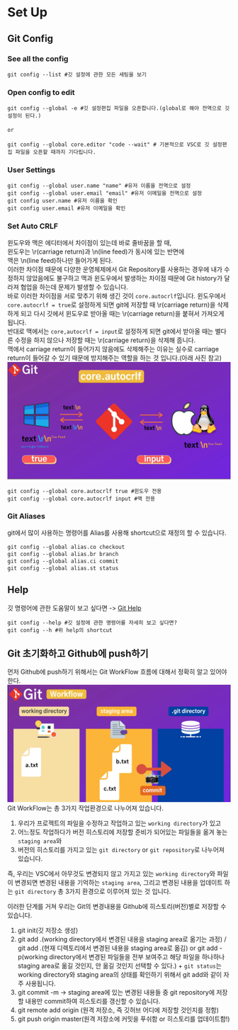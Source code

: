 # Set Up

## Git Config

### See all the config

```
git config --list #깃 설정에 관한 모든 세팅을 보기
```

### Open config to edit

```
git config --global -e #깃 설정편집 파일을 오픈합니다.(global로 해야 전역으로 깃 설정이 된다.)

or

git config --global core.editor "code --wait" # 기본적으로 VSC로 깃 설정편집 파일을 오픈할 때까지 기다립니다.
```

### User Settings

```
git config --global user.name "name" #유저 이름을 전역으로 설정
git config --global user.email "email" #유저 이메일을 전역으로 설정
git config user.name #유저 이름을 확인
git config user.email #유저 이메일을 확인
```

### Set Auto CRLF

윈도우와 맥은 에디터에서 차이점이 있는데 바로 줄바꿈을 할 때,<br>
윈도우는 \r(carriage return)과 \n(line feed)가 동시에 있는 반면에<br>
맥은 \n(line feed)하나만 들어가게 된다.<br>
이러한 차이점 때문에 다양한 운영체제에서 Git Repository를 사용하는 경우에 내가 수정하지 않았음에도 불구하고 맥과 윈도우에서 발생하는 차이점 때문에 Git history가 달라져 협업을 하는데 문제가 발생할 수 있습니다.<br>
바로 이러한 차이점을 서로 맞추기 위해 생긴 것이 `core.autocrlf`입니다.
윈도우에서 `core.autocrlf = true`로 설정하게 되면 git에 저장할 때 \r(carriage return)을 삭제하게 되고 다시 깃에서 윈도우로 받아올 때는 \r(carriage return)을 붙혀서 가져오게 됩니다.<br>
반대로 맥에서는 `core,autocrlf = input`로 설정하게 되면 git에서 받아올 때는 별다른 수정을 하지 않으나 저장할 때는 \r(carriage return)을 삭제해 줍니다.<br>
맥에서 carriage return이 들어가지 않음에도 삭제해주는 이유는 실수로 carriage return이 들어갈 수 있기 때문에 방지해주는 역할을 하는 것 입니다.(아래 사진 참고)<br>
![01-1](./01-1.PNG)

```
git config --global core.autocrlf true #윈도우 전용
git config --global core.autocrlf input #맥 전용
```

### Git Aliases

git에서 많이 사용하는 명령어를 Alias를 사용해 shortcut으로 재정의 할 수 있습니다.<br>

```
git config --global alias.co checkout
git config --global alias.br branch
git config --global alias.ci commit
git config --global alias.st status
```

## Help

깃 명령어에 관한 도움말이 보고 싶다면 -> [Git Help](https://git-scm.com/docs)

```
git config --help #깃 설정에 관한 명령어를 자세히 보고 싶다면?
git config --h #위 help의 shortcut
```

## Git 초기화하고 Github에 push하기

먼저 Github에 push하기 위해서는 Git WorkFlow 흐름에 대해서 정확히 알고 있어야 한다.<br>
![01-2](./01-2.PNG)
Git WorkFlow는 총 3가지 작업환경으로 나누어져 있습니다.<br>

1. 우리가 프로젝트의 파일을 수정하고 작업하고 있는 `working directory`가 있고<br>
2. 어느정도 작업하다가 버전 히스토리에 저장할 준비가 되어있는 파일들을 옮겨 놓는 `staging area`와
3. 버전의 히스토리를 가지고 있는 `git directory` or `git repository`로 나누어져 있습니다.<br>

즉, 우리는 VSC에서 아무것도 변경되지 않고 가지고 있는 `working directory`와 파일이 변경되면 변경된 내용을 기억하는 `staging area`, 그리고 변경된 내용을 업데이트 하는 `git directory` 총 3가지 환경으로 이루어져 있는 것 입니다.<br>

이러한 단계를 거쳐 우리는 Git의 변경내용을 Github에 히스토리(버전)별로 저장할 수 있습니다.<br>

1. git init(깃 저장소 생성)
2. git add .(working directory에서 변경된 내용을 staging area로 옮기는 과정) / git add .(현재 디렉토리에서 변경된 내용을 staging area로 옮김) or git add -p(working directory에서 변경된 파일들을 전부 보여주고 해당 파일을 하나하나 staging area로 옮길 것인지, 안 옮길 것인지 선택할 수 있다.) + `git status`는 working directory와 staging area의 상태를 확인하기 위해서 git add와 같이 자주 사용됩니다.<br>
3. git commit -m -> staging area에 있는 변경된 내용들 중 git repository에 저장할 내용만 commit하여 히스토리를 갱신할 수 있습니다.<br>
4. git remote add origin <url>(원격 저장소, 즉 깃허브 어디에 저장할 것인지를 정함)<br>
5. git push origin master(원격 저장소에 커밋을 푸쉬함 or 히스토리를 업데이트함!)<br>
